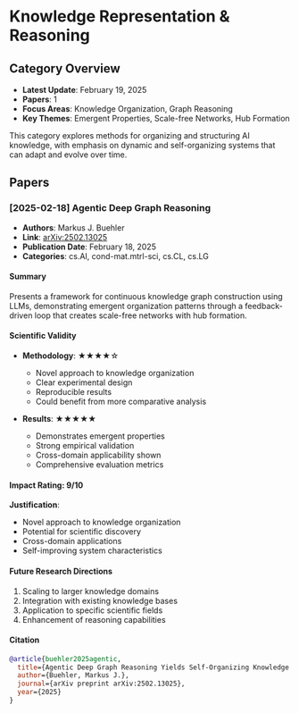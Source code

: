 # Knowledge Representation & Reasoning

## Category Overview
- **Latest Update**: February 19, 2025
- **Papers**: 1
- **Focus Areas**: Knowledge Organization, Graph Reasoning
- **Key Themes**: Emergent Properties, Scale-free Networks, Hub Formation

This category explores methods for organizing and structuring AI knowledge, with emphasis on dynamic and self-organizing systems that can adapt and evolve over time.

## Papers

### [2025-02-18] Agentic Deep Graph Reasoning
- **Authors**: Markus J. Buehler
- **Link**: [arXiv:2502.13025](https://arxiv.org/abs/2502.13025)
- **Publication Date**: February 18, 2025
- **Categories**: cs.AI, cond-mat.mtrl-sci, cs.CL, cs.LG

#### Summary
Presents a framework for continuous knowledge graph construction using LLMs, demonstrating emergent organization patterns through a feedback-driven loop that creates scale-free networks with hub formation.

#### Scientific Validity
- **Methodology**: ★★★★☆
  - Novel approach to knowledge organization
  - Clear experimental design
  - Reproducible results
  - Could benefit from more comparative analysis

- **Results**: ★★★★★
  - Demonstrates emergent properties
  - Strong empirical validation
  - Cross-domain applicability shown
  - Comprehensive evaluation metrics

#### Impact Rating: 9/10
**Justification**:
- Novel approach to knowledge organization
- Potential for scientific discovery
- Cross-domain applications
- Self-improving system characteristics

#### Future Research Directions
1. Scaling to larger knowledge domains
2. Integration with existing knowledge bases
3. Application to specific scientific fields
4. Enhancement of reasoning capabilities

#### Citation
```bibtex
@article{buehler2025agentic,
  title={Agentic Deep Graph Reasoning Yields Self-Organizing Knowledge Networks},
  author={Buehler, Markus J.},
  journal={arXiv preprint arXiv:2502.13025},
  year={2025}
}
```
